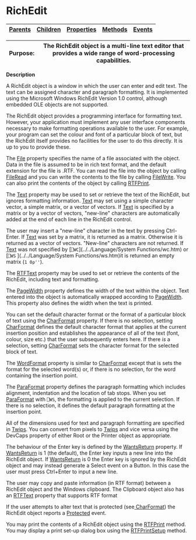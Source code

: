 




<h1 class="heading"><span class="name">RichEdit</span></h1>

| [Parents](../ParentLists/RichEdit.htm) | [Children](../ChildLists/RichEdit.htm) | [Properties](../PropLists/RichEdit.htm) | [Methods](../MethodLists/RichEdit.htm) | [Events](../EventLists/RichEdit.htm) |
| --- | --- | --- | --- | ---  |


| Purpose: | The RichEdit object is a multi-line text editor that provides a wide range of word-processing capabilities. |
| --- | ---  |


**Description**


A RichEdit object is a window in which the user can enter and edit text. The text can be assigned character and paragraph formatting. It is implemented using the Microsoft Windows RichEdit Version 1.0 control, although  embedded OLE objects are not supported.



The RichEdit object provides a programming interface for formatting text. However, your application must implement any user interface components necessary to make formatting operations available to the user. For example, your program can set the colour and font of a particular block of text, but the RichEdit itself provides no facilities for the user to do this directly. It is up to you to provide these.


The [File](./file.md) property specifies the name of a file associated with the object. Data in the file is assumed to be in rich text format, and the default extension for the file is .RTF. You can read the file into the object by calling [FileRead](./fileread.md) and you can write the contents to the file by calling [FileWrite](./filewrite.md). You can also print the contents of the object by calling [RTFPrint](./rtfprint.md).


The [Text](./text.md) property may be used to set or retrieve the text of the RichEdit, but ignores formatting information. [Text](./text.md) may set using a simple character vector, a simple matrix, or a vector of vectors. If  [Text](./text.md) is specified by a matrix or by a vector of vectors, "new-line" characters are automatically added at the end of each line in the RichEdit control.


The user may insert a "new-line" character in the text by pressing Ctrl-Enter. If [Text](./text.md) was set by a matrix, it is returned as a matrix. Otherwise it is returned as a vector of vectors. "New-line" characters are not returned. If [Text](./text.md) was not specified  by [`⎕WC`](../../Language/System Functions/wc.htm) or  [`⎕WS` ](../../Language/System Functions/ws.htm)it is returned  an empty matrix (`1 0⍴''`).


The [RTFText](./rtftext.md) property  may be used to set or retrieve the contents of the RichEdit, including text and formatting.


The [PageWidth](./pagewidth.md) property defines the width of the text within the object. Text entered into the object is automatically wrapped according to [PageWidth](./pagewidth.md). This property also defines the width when the text is printed.


You can set the default character format or the format of a particular block of text using the [CharFormat](./charformat.md) property. If there is no selection, setting [CharFormat](./charformat.md) defines the default character format that applies at the current insertion position and establishes the appearance of all of the text (font, colour, size etc.) that the user subsequently enters here. If there *is* a selection, setting [CharFormat](./charformat.md) sets the character format for the selected block of text.


The [WordFormat](./wordformat.md) property is similar to [CharFormat](./charformat.md) except that is sets the format for the selected word(s) or, if there is no selection, for the word containing the insertion point.


The [ParaFormat](./paraformat.md) property defines the paragraph formatting which includes alignment, indentation and the location of tab stops. When you set [ParaFormat](./paraformat.md) with `⎕WS`, the formatting is applied to the current selection. If there is no selection, it defines the default paragraph formatting at the insertion point.


All of the dimensions used for text and paragraph formatting are specified in [Twips](../Miscellaneous/Twips.htm). You can convert from pixels to [Twips](../Miscellaneous/Twips.htm) and vice versa using the DevCaps property of either Root or the Printer object as appropriate.


The behaviour of the Enter key is defined by the [ WantsReturn](./wantsreturn.md) property. If
[ WantsReturn](./wantsreturn.md) is 1 (the default), the Enter key inputs a new line into the RichEdit object. If
[ WantsReturn](./wantsreturn.md) is 0 the Enter key is ignored by the RichEdit object and may instead generate a Select event on a Button. In this case the user must press Ctrl+Enter to input a new line.


The user may copy and paste information (in RTF format) between a RichEdit object and the Windows clipboard. The Clipboard object also has an [RTFText](./rtftext.md) property that supports RTF format


If the user attempts to alter text that is protected (see[ CharFormat](./charformat.md)) the RichEdit object reports a [Protected](./protected.md) event.


You may print the contents of a RichEdit object using the [RTFPrint](./rtfprint.md) method. You may display a print set-up dialog box using the [RTFPrintSetup](./rtfprintsetup.md) method.



